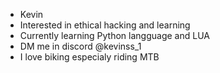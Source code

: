 - Kevin
- Interested in ethical hacking and learning
- Currently learning Python langguage and LUA
- DM me in discord @kevinss_1
- I love biking especialy riding MTB
